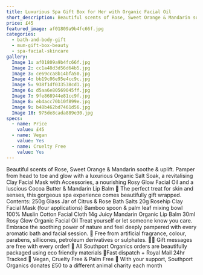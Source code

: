 ```yaml
---
title: Luxurious Spa Gift Box for Her with Organic Facial Oil
short_description: Beautiful scents of Rose, Sweet Orange & Mandarin soothe & uplift.
price: £45
featured_image: af01809a9b4fc66f.jpg
categories:
  - bath-and-body-gift
  - mum-gift-box-beauty
  - spa-facial-skincare
gallery:
  Image 1: af01809a9b4fc66f.jpg
  Image 2: cc1a48d3d56d64b5.jpg
  Image 3: ce69cca8b14bfa50.jpg
  Image 4: bb19c06e95e4cc9c.jpg
  Image 5: 938f1df033538cd1.jpg
  Image 6: d5aa6e80569045ff.jpg
  Image 7: 9fe868944e81cc9f.jpg
  Image 8: eb4acc70b10f899e.jpg
  Image 9: b48b462bd7461d56.jpg
  Image 10: 975de8cada889e30.jpg
specs:
  - name: Price
    value: £45
  - name: Vegan
    value: Yes
  - name: Cruelty Free
    value: Yes
---
```


Beautiful scents of Rose, Sweet Orange & Mandarin soothe & uplift.
Pamper from head to toe and glow with a luxurious Organic Salt Soak, a revitalising Clay Facial Mask with Accessories, a nourishing Rosy Glow Facial Oil and a luscious Cocoa Butter & Mandarin Lip Balm 🍊
The perfect treat for skin and senses, this gorgeous spa experience comes beautifully gift wrapped.
Contents:
250g Glass Jar of Citrus & Rose Bath Salts
20g Rosehip Clay Facial Mask (four applications)
Bamboo spoon & palm leaf mixing bowl
100% Muslin Cotton Facial Cloth
14g Juicy Mandarin Organic Lip Balm
30ml Rosy Glow Organic Facial Oil
Treat yourself or let someone know you care. Embrace the soothing power of nature and feel deeply pampered with every aromatic bath and facial session.
🍊 Free from artificial fragrance, colour, parabens, sillicones, petroleum derivatives or sulphates.
✍🏼 Gift messages are free with every order!
🌿 All Southport Organics orders are beautifully packaged using eco friendly materials
📮Fast dispatch + Royal Mail 24hr Tracked
🐰 Vegan, Cruelty Free & Palm Free
🐾 With your support, Southport Organics donates £50 to a different animal charity each month